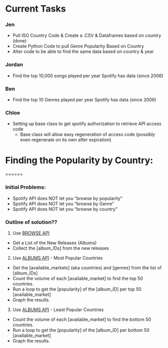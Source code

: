 # Current Tasks

### Jen 
- Pull ISO Country Code & Create a .CSV & Dataframes based on country (done)
- Create Python Code to pull Genre Popularity Based on Country
- Alter code to be able to find the same data based on country & year

### Jordan 
- Find the top 10,000 songs played per year Spotify has data (since 2006)

### Ben 
- Find the top 10 Genres played per year Spotify has data (since 2006)

### Chloe 
- Setting up base class to get spotify authorization to retrieve API access code 
  - Base class will allow easy regeneration of access code (possibly even regenerate on its own after expiration) 


# Finding the Popularity by Country:
======

### Initial Problems:

* Spotify API does NOT let you “browse by popularity”
* Spotify API does NOT let you “browse by Genre”
* Spotify API does NOT let you “browse by country”

### Outline of solution??

1. Use [BROWSE API](https://developer.spotify.com/documentation/web-api/reference-beta/#category-browse)
  * Get a List of the New Releases (Albums)
  * Collect the [album_IDs] from the new releases
2. Use [ALBUMS API](https://developer.spotify.com/documentation/web-api/reference-beta/#category-albums) - Most Popular Countries
  * Get the [available_markets] (aka countries) and [genres] from the list of [album_IDs]
  * Count the volume of each [available_market] to find the top 50 countries.
  * Run a loop to get the [popularity] of the [album_ID] per top 50 [available_market]
  * Graph the results.
3. Use [ALBUMS API](https://developer.spotify.com/documentation/web-api/reference-beta/#category-albums) - Least Popular Countries
  * Count the volume of each [available_market] to find the bottom 50 countries.
  * Run a loop to get the [popularity] of the [album_ID] per bottom 50 [available_market]
  * Graph the results.
